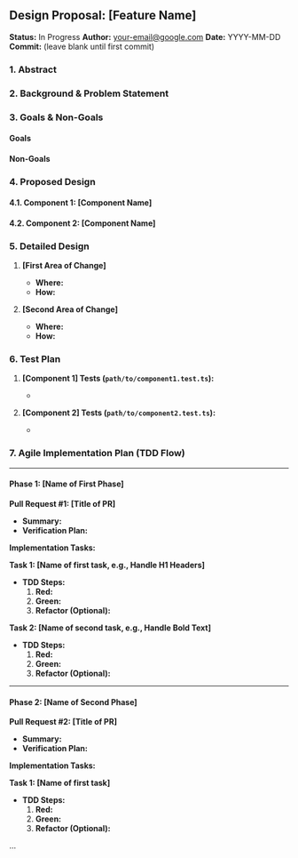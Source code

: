 ## **Design Proposal: [Feature Name]**

**Status:** In Progress
**Author:** your-email@google.com
**Date:** YYYY-MM-DD
**Commit:** (leave blank until first commit)


### 1. Abstract

<!-- A brief, one-paragraph summary of the feature, the problem it solves, and the proposed solution. -->

### 2. Background & Problem Statement

<!-- A detailed explanation of the current situation and the problem that this feature will address. Explain why the current system is insufficient. -->

### 3. Goals & Non-Goals

#### Goals

<!-- List the specific, measurable goals of this feature. -->
<!-- What should this feature achieve? -->

#### Non-Goals

<!-- List what is explicitly out of scope for this feature. -->
<!-- This helps to define the boundaries of the project. -->

### 4. Proposed Design

<!-- A high-level overview of the proposed solution. This section should describe the new components, how they will interact, and the overall architecture of the feature. -->

#### 4.1. Component 1: [Component Name]

<!-- Detailed description of the first new component. -->

#### 4.2. Component 2: [Component Name]

<!-- Detailed description of the second new component. -->

### 5. Detailed Design

<!-- A more detailed, implementation-level description of the changes. This section should be specific enough for another engineer to understand the implementation details. -->

1.  **[First Area of Change]**
    - **Where:** <!-- Specify the file path, e.g., `packages/core/src/services/new-service.ts` -->
    - **How:** <!-- Describe the implementation details, including code snippets if helpful. -->

2.  **[Second Area of Change]**
    - **Where:** <!-- Specify the file path. -->
    - **How:** <!-- Describe the implementation details. -->

### 6. Test Plan

<!-- A detailed plan for testing the new feature. This should include unit tests, integration tests, and manual testing. -->

1.  **[Component 1] Tests (`path/to/component1.test.ts`):**
    - <!-- List the specific test cases for the first component. -->

2.  **[Component 2] Tests (`path/to/component2.test.ts`):**
    - <!-- List the specific test cases for the second component. -->





### 7. Agile Implementation Plan (TDD Flow)

<!-- Guidance for the Plan Agent:
Your goal is to create a robust, step-by-step implementation plan that minimizes risk and delivers value incrementally. To do this, you must adhere to the following core principles:

1.  **Think Vertically, Not Horizontally:** Decompose the feature into "vertical slices." Each PR should deliver a complete, testable piece of end-to-end functionality, even if it's very small.
    -   **BAD:** A PR that only adds database models. A separate PR that only adds API endpoints.
    -   **GOOD:** A PR that adds the ability for a user to read their profile. This includes the necessary database model, the API endpoint, and the tests to verify it.

2.  **Decompose and Order by Dependency:** Identify the logical sequence of work. What must be built first to enable subsequent work?
    -   **Example:** The PR that creates a user's profile must be implemented before the PR that allows editing that profile. The API for fetching data must exist before the UI that displays it.

3.  **Keep Pull Requests Small and Focused:** A PR should represent a single, logical unit of work and ideally be under 500 lines of code change. This reduces risk, makes code reviews faster and more effective, and makes it easier to find bugs. If a task seems too large, break it down into smaller, prerequisite PRs.

4.  **Define a Clear Verification Plan for Each PR:** For each PR, specify exactly how the changes can be tested and verified. This is the "definition of done" for the PR and is critical for the Code Review Agent. It should include specific test commands to run.
-->

---

#### **Phase 1: [Name of First Phase]**

<!-- **Goal:** Describe the goal of this phase. -->

**Pull Request #1: [Title of PR]**
- **Summary:** <!-- A brief, one-sentence description of what this PR will accomplish. -->
- **Verification Plan:** <!-- Detail the steps a reviewer will take to verify the changes. Include test commands and manual testing instructions. -->

**Implementation Tasks:**

**Task 1: [Name of first task, e.g., Handle H1 Headers]**
*   **TDD Steps:**
    1.  **Red:** <!-- Write a failing test for the specific behavior. -->
    2.  **Green:** <!-- Write the minimal code to make the test pass. -->
    3.  **Refactor (Optional):** <!-- Improve the implementation while keeping tests green. -->

**Task 2: [Name of second task, e.g., Handle Bold Text]**
*   **TDD Steps:**
    1.  **Red:** <!-- Write a failing test for the specific behavior. -->
    2.  **Green:** <!-- Write the minimal code to make the test pass. -->
    3.  **Refactor (Optional):** <!-- Improve the implementation while keeping tests green. -->

---

#### **Phase 2: [Name of Second Phase]**


<!-- **Goal:** Describe the goal of this phase. -->

**Pull Request #2: [Title of PR]**
- **Summary:** <!-- A brief, one-sentence description of what this PR will accomplish. -->
- **Verification Plan:** <!-- Detail the steps a reviewer will take to verify the changes. Include test commands and manual testing instructions. -->

**Implementation Tasks:**

**Task 1: [Name of first task]**
*   **TDD Steps:**
    1.  **Red:** <!-- Write a failing test for the specific behavior. -->
    2.  **Green:** <!-- Write the minimal code to make the test pass. -->
    3.  **Refactor (Optional):** <!-- Improve the implementation while keeping tests green. -->

...
